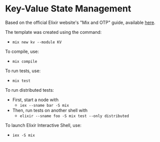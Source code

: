 # Key-Value State Management

Based on the official Elixir website's "Mix and OTP" guide, 
available <a href="https://elixir-lang.org/getting-started/introduction.html">here</a>.

The template was created using the command:
- `mix new kv --module KV`

To compile, use:
- `mix compile`

To run tests, use:
- `mix test`

To run distributed tests:
- First, start a node with 
  - `iex --sname bar -S mix`
- Then, run tests on another shell with 
  - `elixir --sname foo -S mix test --only distributed`

To launch Elixir Interactive Shell, use:
- `iex -S mix`

